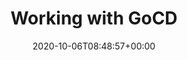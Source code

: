 ---
title: "Working with GoCD"
description: "GoCd Pipelines"
lead: "GoCd Pipelines"
date: 2020-10-06T08:48:57+00:00
lastmod: 2020-10-06T08:48:57+00:00
draft: false
images: []
menu:
  docs:
    parent: "pipelines"
weight: 30
toc: true
---